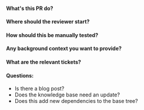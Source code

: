 #### What's this PR do?
#### Where should the reviewer start?
#### How should this be manually tested?
#### Any background context you want to provide?
#### What are the relevant tickets?
#### Questions:
- Is there a blog post?
- Does the knowledge base need an update?
- Does this add new dependencies to the base tree?
